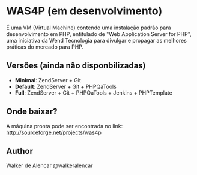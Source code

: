 # WAS4P (em desenvolvimento)

É uma VM (Virtual Machine) contendo uma instalação padrão para desenvolvimento 
em PHP, entitulado de "Web Application Server for PHP", uma iniciativa da 
Wend Tecnologia para divulgar e propagar as melhores práticas do mercado para
PHP.

## Versões (ainda não disponbilizadas)
* **Minimal**: ZendServer + Git
* **Default**: ZendServer + Git + PHPQaTools
* **Full**: ZendServer + Git + PHPQaTools + Jenkins + PHPTemplate

## Onde baixar?

A máquina pronta pode ser encontrada no link:
http://sourceforge.net/projects/was4p

## Author

Walker de Alencar @walkeralencar

